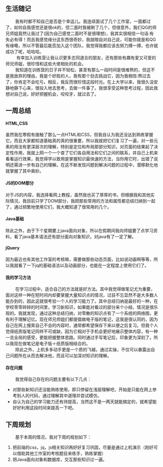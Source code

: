 ## 生活随记
   &emsp; &emsp;我有时都不知自己是否是个幸运儿。我连续面试了几个工作室，一面都过了，如何自我感觉还是很ok的，但二面时我被刷了几个，但很意外，我们QG的师兄师姐竟然让我过了(因为自己感觉二面时不是很理想)，我其实很相信一句话:有失必有得！而且我感觉缘分这东西很奇妙，我就暗自对自己说，可能你就是和QG有缘嘞，所以不管最后能否加入这个团队，我觉得我都应该去努力搏一搏，也许就成功了呢，哈哈哈。</br>
  &emsp; &emsp; 有幸加入训练营让我认识更多志同道合的朋友，还有那些有趣有爱又可爱的师兄师姐，很珍惜和这些大佬相处的机会。</br>
   &emsp; &emsp;我知道在训练营的日子并不轻松，甚至有那么一段时间是很难熬的，但这不是我放弃的理由，我是个好胜的人，我有那个劲去挑战它，因为我相信:熬过去了，你肯定不会吃亏。相反，我反而很珍惜这段时光。在上大学以来，我很久没安静地静下心来，很投入地去思考，去做一件事了。我很享受这种思考过程，因此我想对自己说，好好把握机会，咬咬牙，就过去了。
## 一周总结
####  HTML,CSS
虽然我在寒假有接触了那么一点HTML和CSS，但我自认为我还没达到熟练掌握它。而且大家都知道基础真的真的很重要，所以我就把它们复习了一遍，对一些元素的用法有更深层次的理解，特别是定位和布局那部分知识，对页面的结果起了决定性作用，我就上网一个一个查了它们各自用法和它们之间的联系，并自己上机来看看运行效果，我觉得学以致用是掌握知识最快速的方法，当你用它时，出错了说明还需进一步有自己的理解。在这不断发现问题到解决问题的过程中，潜移默化地就掌握了其中奥妙。
#### JS的DOM部分
对于JS的内容，我选择看网上教程，虽然我也买了厚厚的书，但根据我和其他实际情况，我目前只学了DOM部分，我把那些常用的方法和属性都总结归纳到一起了，通过频繁地使用它们，我大概知道了很常用的几个。
#### Java基础
除此之外，由于下个星期要上java面向对象，所以在假期间我向师姐要了点学习资料，看了java基本语法还有部分面向对象知识，对java有了一定了解。
#### jQuery
因为最近也有其他工作室的考核嘛，需要做那些动态页面，比如说动画啊等等，所以我就看了一下jq的基础语法以及动画部分，也能在一定程度上使用它们了。
#### 我的学习方法
 &emsp; &emsp;在学习过程中，适合自己的方法就是好方法。其中我觉得做笔记尤为重要，面对这样一种在短时间内却要掌握大量知识点的情况，过目不忘显然不是大多数人能办到的，因此这就很考验一个人的学习能力了。其中总结归纳是最好的一种，在学校零零碎碎的时间里，学习新知识，如果能对看过的部分来个小结，情况是很乐观的。我就发现，通过这种总结归纳，对零散的知识点有了一个系统的网络图，更有利于理解记忆。现在师兄师姐们都提倡做电子版的笔记，这我是很认同的，因为自己在网上搜索自己不会的内容时，通常都希望保存下来以便之后复习。但我个人觉得纸质版笔记同样不可或缺，因为它相对于手机会更好地展示整体内容，有一种一览全局的感受，更能把握整体思路。同时通过手写笔记后，印象更为深刻了。所以我现在做笔记是电子版＋纸质版相结合的。</br>
  &emsp; &emsp;除此之外，上机多多动手更是一个质的飞越，通过实操，不仅可以暴露出自己问题所在从而去解决他，而且可以加深对知识的理解。
#### 存在问题
 &emsp; &emsp;我觉得自己存在的问题主要有以下几点：
-  对那些新知识还没能熟练使用，即只停留在浅层理解吧，开始是只能在网上参考别人的代码，通过理解其中道理并尝试模仿。
-  自认为自己的学习能力还有待提高，当然这不是一两天就能搞定的，就希望能好好利用这段时间来提高一下吧。  
## 下周规划
&emsp; &emsp;基于本周的情况，我对下周的规划如下：
1. 把前端的css，jq，js相关知识再好好复习巩固，尽量是通过上机演示（刚好可以借助其他工作室的考核题目来练手，熟练掌握）
2. 把Java面向对象和数据库，交互那些知识过一遍。
